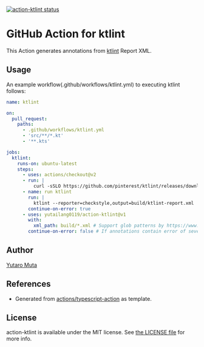 <a href="https://github.com/yutailang0119/action-ktlint/actions"><img alt="action-ktlint status" src="https://github.com/yutailang0119/action-ktlint/workflows/build-test/badge.svg"></a>

# GitHub Action for ktlint

This Action generates annotations from [ktlint](https://ktlint.github.io) Report XML.

## Usage

An example workflow(.github/workflows/ktlint.yml) to executing ktlint follows:

```yml
name: ktlint

on:
  pull_request:
    paths:
      - .github/workflows/ktlint.yml
      - 'src/**/*.kt'
      - '**.kts'

jobs:
  ktlint:
    runs-on: ubuntu-latest
    steps:
      - uses: actions/checkout@v2
      - run: |
          curl -sSLO https://github.com/pinterest/ktlint/releases/download/0.42.1/ktlint && chmod a+x ktlint && sudo mv ktlint /usr/local/bin/
      - name: run ktlint
        run: |
          ktlint --reporter=checkstyle,output=build/ktlint-report.xml
        continue-on-error: true
      - uses: yutailang0119/action-ktlint@v1
        with:
          xml_path: build/*.xml # Support glob patterns by https://www.npmjs.com/package/@actions/glob
        continue-on-error: false # If annotations contain error of severity, action-ktlint exit 1.
```

## Author

[Yutaro Muta](https://github.com/yutailang0119)

## References

- Generated from [actions/typescript-action](https://github.com/actions/typescript-action) as template.

## License

action-ktlint is available under the MIT license. See [the LICENSE file](./LICENSE) for more info.
